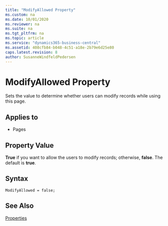 ```yaml
---
title: "ModifyAllowed Property"
ms.custom: na
ms.date: 10/01/2020
ms.reviewer: na
ms.suite: na
ms.tgt_pltfrm: na
ms.topic: article
ms.service: "dynamics365-business-central"
ms.assetid: 408cfb84-b048-4c51-a18e-2b79e6d25e80
caps.latest.revision: 8
author: SusanneWindfeldPedersen
---
```


# ModifyAllowed Property

Sets the value to determine whether users can modify records while using this page.  
  
## Applies to  
  
- Pages  
  
## Property Value

**True** if you want to allow the users to modify records; otherwise, **false**. The default is **true**. 

## Syntax

```AL
ModifyAllowed = false;
``` 
  
## See Also

[Properties](devenv-properties.md)